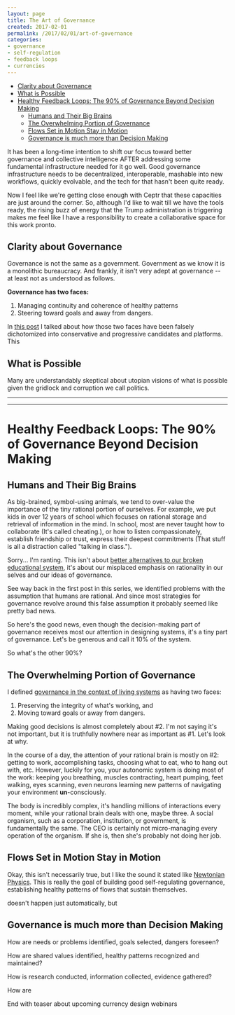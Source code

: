 ```yaml
---
layout: page
title: The Art of Governance
created: 2017-02-01
permalink: /2017/02/01/art-of-governance
categories:
- governance
- self-regulation
- feedback loops
- currencies
---
```


<!-- TOC START min:1 max:3 link:true update:true -->
  - [Clarity about Governance](#clarity-about-governance)
  - [What is Possible](#what-is-possible)
- [Healthy Feedback Loops: The 90% of Governance Beyond Decision Making](#healthy-feedback-loops-the-90-of-governance-beyond-decision-making)
  - [Humans and Their Big Brains](#humans-and-their-big-brains)
  - [The Overwhelming Portion of Governance](#the-overwhelming-portion-of-governance)
  - [Flows Set in Motion Stay in Motion](#flows-set-in-motion-stay-in-motion)
  - [Governance is much more than Decision Making](#governance-is-much-more-than-decision-making)

<!-- TOC END -->



It has been a long-time intention to shift our focus toward better governance and collective intelligence AFTER addressing some fundamental infrastructure needed for it go well. Good governance infrastructure needs to be decentralized, interoperable, mashable into new workflows, quickly evolvable, and the tech for that hasn't been quite ready.

Now I feel like we're getting close enough with Ceptr that these capacities are just around the corner. So, although I'd like to wait till we have the tools ready, the rising buzz of energy that the Trump administration is triggering makes me feel like I have a responsibility to create a collaborative space for this work pronto.

## Clarity about Governance
Governance is not the same as a government. Government as we know it is a monolithic bureaucracy. And frankly, it isn't very adept at governance -- at least not as understood as follows.

**Governance has two faces:**
 1) Managing continuity and coherence of healthy patterns
 2) Steering toward goals and away from dangers.

In [this post]() I talked about how those two faces have been falsely dichotomized into conservative and progressive candidates and platforms. This

## What is Possible
Many are understandably skeptical about utopian visions of what is possible given the gridlock and corruption we call politics.


<hr>


<hr>


# Healthy Feedback Loops: The 90% of Governance Beyond Decision Making

## Humans and Their Big Brains

As big-brained, symbol-using animals, we tend to over-value the importance of the tiny rational portion of ourselves. For example, we put kids in over 12 years of school which focuses on rational storage and retrieval of information in the mind. In school, most are never taught how to collaborate (It's called cheating.), or how to listen compassionately, establish friendship or trust, express their deepest commitments (That stuff is all a distraction called "talking in class.").

Sorry... I'm ranting. This isn't about [better alternatives to our broken educational system](http://AgileLearningCenters.org), it's about our misplaced emphasis on rationality in our selves and our ideas of governance.

See way back in the first post in this series, we identified problems with the assumption that humans are rational. And since most strategies for governance revolve around this false assumption it probably seemed like pretty bad news.

So here's the good news, even though the decision-making part of governance receives most our attention in designing systems, it's a tiny part of governance. Let's be generous and call it 10% of the system.

So what's the other 90%?  

## The Overwhelming Portion of Governance

I defined [governance in the context of living systems](#) as having two faces:
1. Preserving the integrity of what's working, and
2. Moving toward goals or away from dangers.

Making good decisions is almost completely about #2. I'm not saying it's not important, but it is truthfully nowhere near as important as #1. Let's look at why.

In the course of a day, the attention of your rational brain is mostly on #2: getting to work, accomplishing tasks, choosing what to eat, who to hang out with, etc. However, luckily for you, your autonomic system is doing most of the work: keeping you breathing, muscles contracting, heart pumping, feet walking, eyes scanning, even neurons learning new patterns of navigating your environment **un**-consciously.

The body is incredibly complex, it's handling millions of interactions every moment, while your rational brain deals with one, maybe three. A social organism, such as a corporation, institution, or government, is fundamentally the same. The CEO is certainly not micro-managing every operation of the organism. If she is, then she's probably not doing her job.

## Flows Set in Motion Stay in Motion
Okay, this isn't necessarily true, but I like the sound it stated like [Newtonian Physics](). This is really the goal of building good self-regulating governance, establishing healthy patterns of flows that sustain themselves.

doesn't happen just automatically, but

## Governance is much more than Decision Making
How are needs or problems identified, goals selected, dangers foreseen?

How are shared values identified, healthy patterns recognized and maintained?

How is research conducted, information collected, evidence gathered?

How are



End with teaser about upcoming currency design webinars
